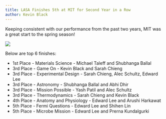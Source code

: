 ```yaml
---
title: LASA Finishes 5th at MIT for Second Year in a Row
author: Kevin Black
---
```


Keeping consistent with our performance from the past two years, MIT was a great start to the spring season!

![](assets/img/mit2018.jpg)

Below are top 6 finishes:

* 1st Place - Materials Science - Michael Taleff and Shubhanga Ballal
* 3rd Place - Game On - Kevin Black and Sarah Chieng
* 3rd Place - Experimental Design - Sarah Chieng, Alec Schultz, Edward Lee
* 3rd Place - Astronomy - Shubhanga Ballal and Abhi Dhir
* 3rd Place - Mission Possible - Yash Patil and Alec Schultz
* 3rd Place - Thermodynamics - Sarah Chieng and Kevin Black
* 4th Place - Anatomy and Physiology - Edward Lee and Arushi Harkawat
* 5th Place - Fermi Questions - Edward Lee and Shihen Lin
* 5th Place - Microbe Mission - Edward Lee and Prerna Kundalgurki
